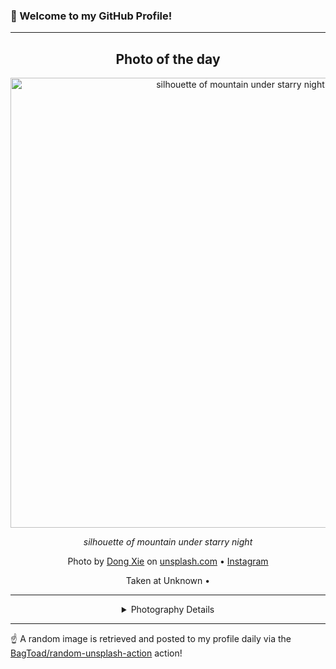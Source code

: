 ### 👋 Welcome to my GitHub Profile!

----
<div align="center">

## Photo of the day
  
  <a href="https://unsplash.com/photos/silhouette-of-mountain-under-starry-night-KzcakF33N_w"><img width="720" src="https://images.unsplash.com/photo-1593080063017-dff0fb292a57?crop=entropy&cs=tinysrgb&fit=max&fm=jpg&ixid=M3w1OTQ0OTd8MHwxfHJhbmRvbXx8fHx8fHx8fDE3NTc2NTc0Mjl8&ixlib=rb-4.1.0&q=80&w=1080" alt="silhouette of mountain under starry night"></a>
  
  <em>silhouette of mountain under starry night</em>
  
  <em></em>

  Photo by [Dong Xie](null) on [unsplash.com](https://unsplash.com/) • [Instagram](https://instagram.com/chuchongju)
  
  Taken at Unknown • 
  
  ---
  
<details>
<summary>Photography Details</summary>
  
| Parameter     | Value |
| ------------- | ----- |
| Camera Model  | NIKON D610 |
| Exposure Time | 15 |
| Aperture      | 2.8 |
| Focal Length  | 24.0 |
| ISO           | 6400 |
| Location      | Unknown (null) |
| Coordinates   | Latitude null, Longitude null |

</details>

</div>

----

☝️ A random image is retrieved and posted to my profile daily via the [BagToad/random-unsplash-action](https://github.com/BagToad/random-unsplash-action) action!

